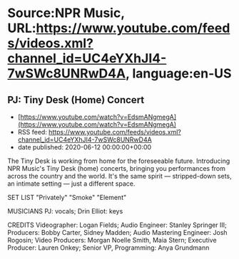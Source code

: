 # Source:NPR Music, URL:https://www.youtube.com/feeds/videos.xml?channel_id=UC4eYXhJI4-7wSWc8UNRwD4A, language:en-US

## PJ: Tiny Desk (Home) Concert
 - [https://www.youtube.com/watch?v=EdsmANgmegA](https://www.youtube.com/watch?v=EdsmANgmegA)
 - RSS feed: https://www.youtube.com/feeds/videos.xml?channel_id=UC4eYXhJI4-7wSWc8UNRwD4A
 - date published: 2020-06-12 00:00:00+00:00

The Tiny Desk is working from home for the foreseeable future. Introducing NPR Music's Tiny Desk (home) concerts, bringing you performances from across the country and the world. It's the same spirit — stripped-down sets, an intimate setting — just a different space.



SET LIST
"Privately"
"Smoke"
"Element"

MUSICIANS
PJ: vocals; Drin Elliot: keys

CREDITS
Videographer: Logan Fields; Audio Engineer: Stanley Springer III; Producers: Bobby Carter, Sidney Madden; Audio Mastering Engineer: Josh Rogosin; Video Producers: Morgan Noelle Smith, Maia Stern; Executive Producer: Lauren Onkey; Senior VP, Programming: Anya Grundmann

